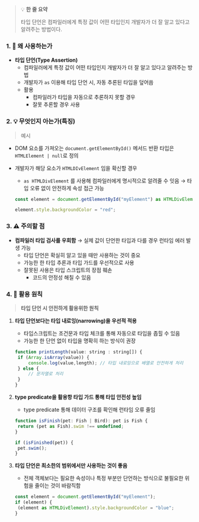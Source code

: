 > 💡 **한 줄 요약**
>
> 타입 단언은 컴파일러에게 특정 값이 어떤 타입인지 개발자가 더 잘 알고 있다고 알려주는 방법이다.

### 1. 🤔 왜 사용하는가

- **타입 단언(Type Assertion)**
  - 컴파일러에게 특정 값이 어떤 타입인지 개발자가 더 잘 알고 있다고 알려주는 방법
  - 개발자가 `as` 이용해 타입 단언 시, 자동 추론된 타입을 덮어씀
  - 활용
    - 컴파일러가 타입을 자동으로 추론하지 못할 경우
    - 잘못 추론할 경우 사용

### 2. 💡 무엇인지 아는가(특징)

> 예시

- DOM 요소를 가져오는 `document.getElementById()` 메서드 반환 타입은 `HTMLElement | null`로 정의
- 개발자가 해당 요소가 `HTMLDIvElement` 임을 확신할 경우

  - `as HTMLDivElement` 를 사용해 컴파일러에게 명시적으로 알려줄 수 잇음
    → 타입 오류 없이 안전하게 속성 접근 가능

  ```jsx
  const element = document.getElementById("myElement") as HTMLDivElement;

  element.style.backgroundColor = "red";
  ```

### 3. ⚠️ 주의할 점

- **컴파일러 타입 검사를 우회함**
  → 실제 값이 단언한 타입과 다를 경우 런타임 에러 발생 가능
  - 타입 단언은 확실히 알고 있을 때만 사용하는 것이 중요
  - 가능한 한 타입 추론과 타입 가드를 우선적으로 사용
  - 잘못된 사용은 타입 스크립트의 장점 훼손
    - 코드의 안정성 해칠 수 있음

### 4. 💪 활용 원칙

> **타입 단언 시 안전하게 활용위한 원칙**

1. **타입 단언보다는 타입 내로잉(narrowing)을 우선적 적용**

   - 타입스크립트는 조건문과 타입 체크를 통해 자동으로 타입을 좁힐 수 있음
   - 가능한 한 단언 없이 타입을 명확히 하는 방식이 권장

   ```jsx
   function printLength(value: string : string[]) {
   	if (Array.isArray(value)) {
   		console.log(value,length); // 타입 내로잉으로 배열로 안전하게 처리
   	} else {
   		// 문자열로 처리
   	}
   }
   ```

2. **type predicate을 활용항 타입 가드 통해 타입 안전성 높임**

   - type predicate 통해 데이터 구조를 확인해 런타임 오류 줄임

   ```jsx
   function isFinish(pet: Fish | Bird): pet is Fish {
   	return (pet as Fish).swim !== undefined;
   }

   if (isFinished(pet)) {
   	pet.swim();
   }
   ```

3. **타입 단언은 최소한의 범위에서만 사용하는 것이 좋음**

   - 전체 객체보다는 필요한 속성이나 특정 부분만 단언하는 방식으로 불필요한 위험을 줄이는 것이 바람직함

   ```jsx
   const element = document.getElementById("myElement");
   if (element) {
   	(element as HTMLDivElement).style.backgroundColor = "blue";
   }
   ```
